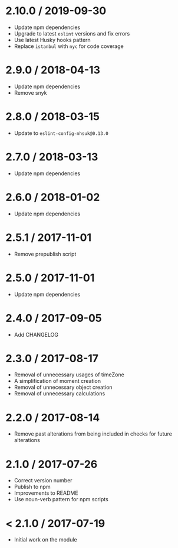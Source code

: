 2.10.0 / 2019-09-30
===================
- Update npm dependencies
- Upgrade to latest `eslint` versions and fix errors
- Use latest Husky hooks pattern
- Replace `istanbul` with `nyc` for code coverage

2.9.0 / 2018-04-13
==================
- Update npm dependencies
- Remove snyk

2.8.0 / 2018-03-15
==================
- Update to `eslint-config-nhsuk@0.13.0`

2.7.0 / 2018-03-13
==================
- Update npm dependencies

2.6.0 / 2018-01-02
==================
- Update npm dependencies

2.5.1 / 2017-11-01
==================
- Remove prepublish script

2.5.0 / 2017-11-01
==================
- Update npm dependencies

2.4.0 / 2017-09-05
==================
- Add CHANGELOG

2.3.0 / 2017-08-17
==================
- Removal of unnecessary usages of timeZone
- A simplification of moment creation
- Removal of unnecessary object creation
- Removal of unnecessary calculations

2.2.0 / 2017-08-14
==================
- Remove past alterations from being included in checks for future alterations

2.1.0 / 2017-07-26
==================
- Correct version number
- Publish to npm
- Improvements to README
- Use noun-verb pattern for npm scripts

< 2.1.0 / 2017-07-19
==================
- Initial work on the module
